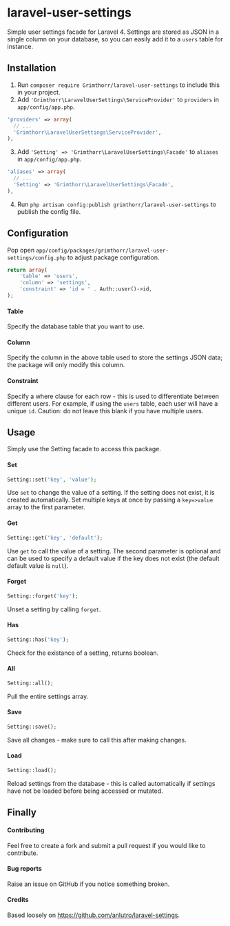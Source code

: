 # laravel-user-settings
Simple user settings facade for Laravel 4. Settings are stored as JSON in a single column on your database, so you can easily add it to a `users` table for instance.

## Installation
1. Run `composer require Grimthorr/laravel-user-settings` to include this in your project.
2. Add `'Grimthorr\LaravelUserSettings\ServiceProvider'` to `providers` in `app/config/app.php`.

  ```php
  'providers' => array(
    // ...
    'Grimthorr\LaravelUserSettings\ServiceProvider',
  ),
  ```
3. Add `'Setting' => 'Grimthorr\LaravelUserSettings\Facade'` to `aliases` in `app/config/app.php`.
  
  ```php
  'aliases' => array(
    // ...
    'Setting' => 'Grimthorr\LaravelUserSettings\Facade',
  ),
  ```

4. Run `php artisan config:publish grimthorr/laravel-user-settings` to publish the config file.
  
  
## Configuration
Pop open `app/config/packages/grimthorr/laravel-user-settings/config.php` to adjust package configuration.

```php
return array(
    'table' => 'users',
    'column' => 'settings',
    'constraint' => 'id = ' . Auth::user()->id,
);
```

#### Table
Specify the database table that you want to use.

#### Column
Specify the column in the above table used to store the settings JSON data; the package will only modify this column.

#### Constraint
Specify a where clause for each row - this is used to differentiate between different users. For example, if using the `users` table, each user will have a unique `id`. Caution: do not leave this blank if you have multiple users.
  
## Usage
Simply use the Setting facade to access this package.

#### Set
```php
Setting::set('key', 'value');
```
Use `set` to change the value of a setting. If the setting does not exist, it is created automatically. Set multiple keys at once by passing a `key=>value` array to the first parameter.

#### Get
```php
Setting::get('key', 'default');
```
Use `get` to call the value of a setting. The second parameter is optional and can be used to specify a default value if the key does not exist (the default default value is `null`).

#### Forget
```php
Setting::forget('key');
```
Unset a setting by calling `forget`.

#### Has
```php
Setting::has('key');
```
Check for the existance of a setting, returns boolean.

#### All
```php
Setting::all();
```
Pull the entire settings array.

#### Save
```php
Setting::save();
```
Save all changes - make sure to call this after making changes.

#### Load
```php
Setting::load();
```
Reload settings from the database - this is called automatically if settings have not be loaded before being accessed or mutated.

## Finally

#### Contributing
Feel free to create a fork and submit a pull request if you would like to contribute.

#### Bug reports
Raise an issue on GitHub if you notice something broken.

#### Credits
Based loosely on https://github.com/anlutro/laravel-settings.
